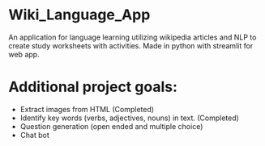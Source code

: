 # Wiki_Language_App
An application for language learning utilizing wikipedia articles and NLP to create study worksheets with activities. Made in python with streamlit for web app. 

# Additional project goals: 

* Extract images from HTML (Completed)
* Identify key words (verbs, adjectives, nouns) in text. (Completed)
* Question generation (open ended and multiple choice) 
* Chat bot 

